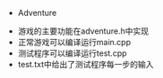 * Adventure
- 游戏的主要功能在adventure.h中实现
- 正常游戏可以编译运行main.cpp
- 测试程序可以编译运行test.cpp
- test.txt中给出了测试程序每一步的输入